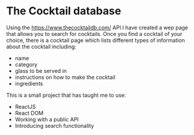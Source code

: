 # The Cocktail database

Using the https://www.thecocktaildb.com/ API I have created a wep page that allows you to search for cocktails. Once you find a cocktail of your choice, there is a cocktail page which lists different types of information about the cocktail including:

- name
- category
- glass to be served in
- instructions on how to make the cocktail
- ingredients
 
This is a small project that has taught me to use:
- ReactJS
- React DOM
- Working with a public API
- Introducing search functionality
